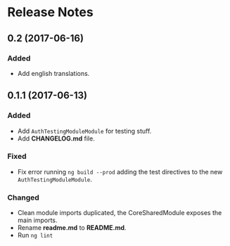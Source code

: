 # Release Notes

## 0.2 (2017-06-16)

### Added

- Add english translations.

## 0.1.1 (2017-06-13)

### Added

- Add `AuthTestingModuleModule` for testing stuff.
- Add **CHANGELOG.md** file.

### Fixed

- Fix error running `ng build --prod` adding the test directives to the new `AuthTestingModuleModule`.

### Changed

- Clean module imports duplicated, the CoreSharedModule exposes the main imports.
- Rename **readme.md** to **README.md**.
- Run `ng lint`